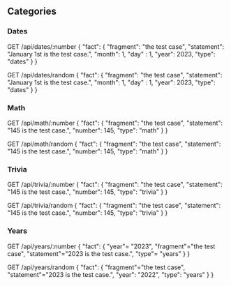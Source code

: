 <!-- API Documentation - Comment for testing purposes -->

## Categories

### Dates


GET /api/dates/:number
{
  "fact": {
    "fragment": "the test case",
    "statement": "January 1st is the test case.",
    "month": 1,
    "day" : 1,
    "year": 2023,
    "type": "dates"
  }
}

GET /api/dates/random
{
  "fact": {
    "fragment": "the test case",
    "statement": "January 1st is the test case.",
    "month": 1,
    "day" : 1,
    "year": 2023,
    "type": "dates"
  }
}


### Math


GET /api/math/:number
{
  "fact": {
    "fragment": "the test case",
    "statement": "145 is the test case.",
    "number": 145,
    "type": "math"
  }
}

GET /api/math/random
{
  "fact": {
    "fragment": "the test case",
    "statement": "145 is the test case.",
    "number": 145,
    "type": "math"
  }
}


### Trivia


GET /api/trivia/:number
{
  "fact": {
    "fragment": "the test case",
    "statement": "145 is the test case.",
    "number": 145,
    "type": "trivia"
  }
}

GET /api/trivia/random
{
  "fact": {
    "fragment": "the test case",
    "statement": "145 is the test case.",
    "number": 145,
    "type": "trivia"
  }
}


### Years


GET /api/years/:number
{
  "fact": {
    "year"= "2023",
    "fragment"="the test case",
    "statement"="2023 is the test case.",
    "type"= "years"
  }
}

GET /api/years/random
{
  "fact": {
    "fragment"="the test case",
    "statement"="2023 is the test case.",
    "year": "2022",
    "type": "years"
  }
}
